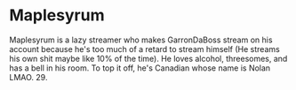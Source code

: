 <h1>Maplesyrum</h1>
<p>Maplesyrum is a lazy streamer who makes GarronDaBoss stream on his account because he's too much of a retard to stream himself (He streams his own shit maybe like 10% of the time). He loves alcohol, threesomes, and has a bell in his room. To top it off, he's Canadian whose name is Nolan LMAO. 29.</p>
